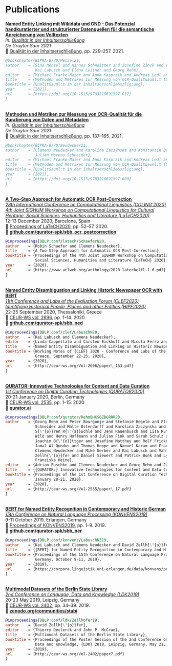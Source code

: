 # Publications

**[Named Entity Linking mit Wikidata und GND – Das Potenzial handkuratierter und strukturierter Datenquellen f&uuml;r die semantische Anreicherung von Volltexten](https://doi.org/10.1515/9783110691597-012)**  
_In: [Qualit&auml;t in der Inhaltserschlie&szlig;ung](https://doi.org/10.1515/9783110691597)  
De Gruyter Saur 2021_  
:closed_book: [Qualit&auml;t in der Inhaltserschlie&szlig;ung](https://doi.org/10.1515/9783110691597), pp. 229–257. 2021.  
  ```bibtex
  @bookchapter{BIPRA-B/70/Menzel21,
  author    = {Sina Menzel and Hannes Schnaitter and Josefine Zinck and Vivien Petras and Clemens Neudecker and 
               Kai Labusch and Elena Leitner and Georg Rehm},
  editor    = {Michael Franke-Maier and Anna Kasprzik and Andreas Ledl and Hans Sch&uuml;rmann},
  title     = {Methoden und Metriken zur Messung von OCR-Qualit&auml;t f&uuml;r die Kuratierung von Daten und Metadaten},
  booktitle = {Qualit&auml;t in der Inhaltserschlie&szlig;ung},
  year      = {2021},
  url       = {https://doi.org/10.1515/9783110691597-012}
  }
  ```
\
**[Methoden und Metriken zur Messung von OCR-Qualit&auml;t f&uuml;r die Kuratierung von Daten und Metadaten](https://doi.org/10.1515/9783110691597-009)**  
_In: [Qualit&auml;t in der Inhaltserschlie&szlig;ung](https://doi.org/10.1515/9783110691597)  
De Gruyter Saur 2021_  
:closed_book: [Qualit&auml;t in der Inhaltserschlie&szlig;ung](https://doi.org/10.1515/9783110691597), pp. 137–165. 2021.  
  ```bibtex
  @bookchapter{BIPRA-B/70/Neudecker21,
  author    = {Clemens Neudecker and Karolina Zaczynska and Konstantin Baierer and Georg Rehm and Mike Gerber and 
               Julian Moreno Schneider},
  editor    = {Michael Franke-Maier and Anna Kasprzik and Andreas Ledl and Hans Sch&uuml;rmann},
  title     = {Methoden und Metriken zur Messung von OCR-Qualit&auml;t f&uuml;r die Kuratierung von Daten und Metadaten},
  booktitle = {Qualit&auml;t in der Inhaltserschlie&szlig;ung},
  year      = {2021},
  url       = {https://doi.org/10.1515/9783110691597-009}
  }
  ```
\
**[A Two-Step Approach for Automatic OCR Post-Correction](https://www.aclweb.org/anthology/2020.latechclfl-1.6.pdf)**  
_[28th International Conference on Computational Linguistics (COLING'2020)](https://coling2020.org/)_  
_[4th Joint SIGHUM Workshop on Computational Linguistics for Cultural Heritage, Social Sciences, Humanities and Literature 
(LaTeCH2020)](https://sighum.wordpress.com/events/latech-clfl-2020/)_  
12-13 December 2020, Barcelona, Spain  
:closed_book: [Proceedings of LaTeCH2020](https://www.aclweb.org/anthology/events/coling-2020/#2020-latechclfl-1), pp. 52–57. 2020.  
:floppy_disk: **[github.com/qurator-spk/sbb_ocr_postcorrection](https://github.com/qurator-spk/sbb_ocr_postcorrection)**
  ```bibtex
  @inproceedings{DBLP:conf/latech/SchaeferN20,
  author    = {Robin Schaefer and Clemens Neudecker},
  title     = {A Two-Step Approach for Automatic OCR Post-Correction},
  booktitle = {Proceedings of the 4th Joint SIGHUM Workshop on Computational Linguistics for Cultural Heritage, 
               Social Sciences, Humanities and Literature {LaTeCH} 2020},
  year      = {2020},
  url       = {https://www.aclweb.org/anthology/2020.latechclfl-1.6.pdf}
  }
  ```
\
**[Named Entity Disambiguation and Linking Historic Newspaper OCR with BERT](http://ceur-ws.org/Vol-2696/paper_163.pdf)**  
_[11th Conference and Labs of the Evaluation Forum (CLEF2020)](https://clef2020.clef-initiative.eu/)_  
_[Identifying Historical People, Places and other Entities (HIPE2020)](https://impresso.github.io/CLEF-HIPE-2020/)_  
22-25 September 2020, Thessaloniki, Greece  
:closed_book: [CEUR-WS vol. 2696](http://ceur-ws.org/Vol-2696/), pp. 1–14. 2020.  
:floppy_disk: **[github.com/qurator-spk/sbb_ned](https://github.com/qurator-spk/sbb_ned)**
  ```bibtex
  @inproceedings{DBLP:conf/clef/LabuschN20,
  author    = {Kai Labusch and Clemens Neudecker},
  editor    = {Linda Cappellato and Carsten Eickhoff and Nicola Ferro and Aur{\'{e}}lie N{\'{e}}v{\'{e}}ol},
  title     = {Named Entity Disambiguation and Linking on Historic Newspaper {OCR} with {BERT}},
  booktitle = {Working Notes of {CLEF} 2020 - Conference and Labs of the Evaluation Forum, Thessaloniki, 
               Greece, September 22-25, 2020},
  year      = {2020},
  url       = {http://ceur-ws.org/Vol-2696/paper\_163.pdf}
  }
  ```
\
**[QURATOR: Innovative Technologies for Content and Data Curation](http://ceur-ws.org/Vol-2535/paper_17.pdf)**  
_[1st Conference on Digital Curation Technologies (QURATOR2020)](https://qurator.ai/conference-qurator-2020/)_  
20-21 January 2020, Berlin, Germany  
:closed_book: [CEUR-WS vol. 2535](http://ceur-ws.org/Vol-2535/), pp. 1–15. 2020  
:floppy_disk: **[qurator.ai](https://qurator.ai)**
  ```bibtex
  @inproceedings{DBLP:conf/qurator/RehmBHKSOZBGRRR20,
  author    = {Georg Rehm and Peter Bourgonje and Stefanie Hegele and Florian Kintzel and Juli{\'{a}}n Moreno 
               Schneider and Malte Ostendorff and Karolina Zaczynska and Armin Berger and Stefan Grill and 
               S{\"{o}}ren R{\"{a}}uchle and Jens Rauenbusch and Lisa Rutenburg and Andr{\'{e}} Schmidt and Mikka 
               Wild and Henry Hoffmann and Julian Fink and Sarah Schulz and Jurica Seva and Joachim Quantz and 
               Joachim B{\"{o}}ttger and Josefine Matthey and Rolf Fricke and Jan Thomsen and Adrian Paschke and 
               Jamal Al Qundus and Thomas Hoppe and Naouel Karam and Frauke Weichhardt and Christian Fillies and 
               Clemens Neudecker and Mike Gerber and Kai Labusch and Vahid Rezanezhad and Robin Schaefer and David 
               Zellh{\"{o}}fer and Daniel Siewert and Patrick Bunk and Lydia Pintscher and Elena Aleynikova and 
               Franziska Heine},
  editor    = {Adrian Paschke and Clemens Neudecker and Georg Rehm and Jamal Al Qundus and Lydia Pintscher},
  title     = {{QURATOR:} Innovative Technologies for Content and Data Curation},
  booktitle = {Proceedings of the 1st Conference on Digital Curation Technologies, {QURATOR} 2020, Berlin, Germany, 
               January 20-21, 2020},
  year      = {2020},
  url       = {http://ceur-ws.org/Vol-2535/paper\_17.pdf}
  }
  ```
\
**[BERT for Named Entity Recognition in Contemporary and Historic German](https://corpora.linguistik.uni-erlangen.de/data/konvens/proceedings/papers/KONVENS2019_paper_4.pdf)**  
_[15th Conference on Natural Language Processing (KONVENS2019)](https://2019.konvens.org/)_  
9-11 October 2019, Erlangen, Germany  
:closed_book: [Proceedings of KONVENS2019](https://corpora.linguistik.uni-erlangen.de/data/konvens/proceedings/), pp. 1–9. 2019.  
:floppy_disk: **[github.com/qurator-spk/sbb_ner](https://github.com/qurator-spk/sbb_ner)**
  ```bibtex
  @inproceedings{DBLP:conf/konvens/LabuschNZ19,
  author    = {Kai Labusch and Clemens Neudecker and David Zellh{\"{o}}fer},
  title     = {{BERT} for Named Entity Recognition in Contemporary and Historic German},
  booktitle = {Proceedings of the 15th Conference on Natural Language Processing, {KONVENS} 2019, Erlangen, 
               Germany, October 9-11, 2019},
  year      = {2019},
  url       = {https://corpora.linguistik.uni-erlangen.de/data/konvens/proceedings/papers/KONVENS2019\_paper\_4.pdf}
  }
  ```
\
**[Multimodal Datasets of the Berlin State Library](http://ceur-ws.org/Vol-2402/paper7.pdf)**  
_[2nd Conference on Language, Data and Knowledge (LDK2019)](http://2019.ldk-conf.org/)_  
20-23 May 2019, Leipzig, Germany  
:closed_book: [CEUR-WS vol. 2402](http://ceur-ws.org/Vol-2402/), pp. 34–39. 2019.  
:floppy_disk: **[zenodo.org/communities/stabi](https://zenodo.org/communities/stabi/search?page=1&size=20)**
  ```bibtex
  @inproceedings{DBLP:conf/ldk/Zellhofer19,
  author    = {David Zellh{\"{o}}fer},
  editor    = {Thierry Declerck and John P. McCrae},
  title     = {Multimodal Datasets of the Berlin State Library},
  booktitle = {Proceedings of the Poster Session of the 2nd Conference on Language,
               Data and Knowledge, {LDK} 2019, Leipzig, Germany, May 21, 2019},
  year      = {2019},
  url       = {http://ceur-ws.org/Vol-2402/paper7.pdf}
  }
  ```
